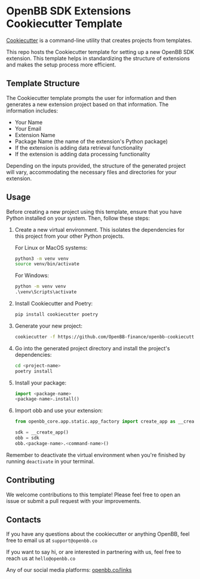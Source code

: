 # OpenBB SDK Extensions Cookiecutter Template

[Cookiecutter](https://cookiecutter.readthedocs.io/en/1.7.2/) is a command-line utility that creates projects from templates.

This repo hosts the Cookiecutter template for setting up a new OpenBB SDK extension. This template helps in standardizing the structure of extensions and makes the setup process more efficient.

## Template Structure

The Cookiecutter template prompts the user for information and then generates a new extension project based on that information. The information includes:

- Your Name
- Your Email
- Extension Name
- Package Name (the name of the extension's Python package)
- If the extension is adding data retrieval functionality
- If the extension is adding data processing functionality

Depending on the inputs provided, the structure of the generated project will vary, accommodating the necessary files and directories for your extension.

## Usage

Before creating a new project using this template, ensure that you have Python installed on your system. Then, follow these steps:

1. Create a new virtual environment. This isolates the dependencies for this project from your other Python projects.

   For Linux or MacOS systems:

   ```bash
   python3 -m venv venv
   source venv/bin/activate
   ```

   For Windows:

   ```cmd
   python -m venv venv
   .\venv\Scripts\activate
   ```

2. Install Cookiecutter and Poetry:

   ```bash
   pip install cookiecutter poetry
   ```

3. Generate your new project:

   ```bash
   cookiecutter -f https://github.com/OpenBB-finance/openbb-cookiecutter
   ```

4. Go into the generated project directory and install the project's dependencies:

   ```bash
   cd <project-name>
   poetry install
   ```

5. Install your package:

   ```python
   import <package-name>
   <package-name>.install()
   ```

6. Import obb and use your extension:

   ```python
   from openbb_core.app.static.app_factory import create_app as __create_app

   sdk = __create_app()
   obb = sdk
   obb.<package-name>.<command-name>()
   ```

Remember to deactivate the virtual environment when you're finished by running `deactivate` in your terminal.

## Contributing

We welcome contributions to this template! Please feel free to open an issue or submit a pull request with your improvements.

## Contacts

If you have any questions about the cookiecutter or anything OpenBB, feel free to email us at `support@openbb.co`

If you want to say hi, or are interested in partnering with us, feel free to reach us at `hello@openbb.co`

Any of our social media platforms: [openbb.co/links](https://openbb.co/links)
